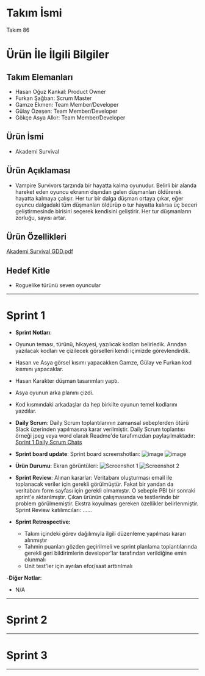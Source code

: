 # **Takım İsmi**

Takım 86

# Ürün İle İlgili Bilgiler

## Takım Elemanları

- Hasan Oğuz Kankal: Product Owner
- Furkan Şağban: Scrum Master
- Gamze Ekmen: Team Member/Developer
- Gülay Özeşen: Team Member/Developer
- Gökçe Asya Alkır: Team Member/Developer

## Ürün İsmi

- Akademi Survival

## Ürün Açıklaması

- Vampire Survivors tarzında bir hayatta kalma oyunudur. Belirli bir alanda hareket eden oyuncu ekranın dışından gelen düşmanları öldürerek hayatta kalmaya çalışır. Her tur bir dalga düşman ortaya çıkar, eğer oyuncu dalgadaki tüm düşmanları öldürüp o tur hayatta kalırsa üç beceri geliştirmesinde birisini seçerek kendisini geliştirir. Her tur düşmanların zorluğu, sayısı artar.

## Ürün Özellikleri

[Akademi Survival GDD.pdf](https://github.com/user-attachments/files/16120557/Akademi.Survival.GDD.pdf)


## Hedef Kitle

- Roguelike türünü seven oyuncular

---

# Sprint 1

- **Sprint Notları**:

- Oyunun teması, türünü, hikayesi, yazılıcak kodları belirledik. Arından yazılacak kodları ve çizilecek görselleri kendi içimizde görevlendirdik.
- Hasan ve Asya görsel kısımı yapacakken Gamze, Gülay ve Furkan kod kısmını yapacaklar.

- Hasan Karakter düşman tasarımları yaptı.
- Asya oyunun arka planını çizdi.
- Kod kısmındaki arkadaşlar da hep birkilte oyunun temel kodlarını yazdılar.

- **Daily Scrum**: Daily Scrum toplantılarının zamansal sebeplerden ötürü Slack üzerinden yapılmasına karar verilmiştir. Daily Scrum toplantısı örneği jpeg veya word olarak Readme'de tarafımızdan paylaşılmaktadır: [Sprint 1 Daily Scrum Chats](https://github.com/OyunveUygulamaAkademisi/BootcampScrumTemplate/blob/main/ProjectManagement/Sprint1Documents/DailyScrumMeetingNotesSprint1.docx?raw=true)

- **Sprint board update**: Sprint board screenshotları: 
![image](https://github.com/Grup86/oua.2024/assets/122574054/90f498ef-ce00-4efb-9ed7-f0fbd3085b94)
![image](https://github.com/Grup86/oua.2024/assets/122574054/ea9a9cf7-bd77-4372-9bd8-8fa51b6ecf3f)

- **Ürün Durumu**: Ekran görüntüleri:
  ![Screenshot 1](https://github.com/OyunveUygulamaAkademisi/BootcampScrumTemplate/blob/main/ProjectManagement/Sprint1Documents/productss1.png?raw=true)
  ![Screenshot 2](https://github.com/OyunveUygulamaAkademisi/BootcampScrumTemplate/blob/main/ProjectManagement/Sprint1Documents/productss2.png?raw=true)

- **Sprint Review**: 
Alınan kararlar: Veritabanı oluşturması email ile toplanacak veriler için gerekli görülmüştür. Fakat bir yandan da veritabanı form sayfası için gerekli olmamıştır. O sebeple PBI bir sonraki sprint'e aktarılmıştır. Çıkan ürünün çalışmasında ve testlerinde bir problem görülmemiştir. Ekstra koyulması gereken özellikler belirlenmiştir. Sprint Review katılımcıları: ......

- **Sprint Retrospective:**
  - Takım içindeki görev dağılımıyla ilgili düzenleme yapılması kararı alınmıştır
  - Tahmin puanları gözden geçirilmeli ve sprint planlama toplantılarında gerekli geri bildirimlerin developer'lar tarafından verildiğine emin olunmalı
  - Unit test'ler için ayrılan efor/saat arttırılmalı 

-**Diğer Notlar**:
- N/A

---

# Sprint 2


---

# Sprint 3

---
